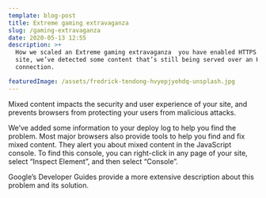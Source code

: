 ```yaml
---
template: blog-post
title: Extreme gaming extravaganza
slug: /gaming-extravaganza
date: 2020-05-13 12:55
description: >+
  How we scaled an Extreme gaming extravaganza  you have enabled HTTPS on your
  site, we’ve detected some content that’s still being served over an HTTP
  connection.

featuredImage: /assets/fredrick-tendong-hvyepjyehdq-unsplash.jpg
---
```

Mixed content impacts the security and user experience of your site, and prevents browsers from protecting your users from malicious attacks.

We’ve added some information to your deploy log to help you find the problem. Most major browsers also provide tools to help you find and fix mixed content. They alert you about mixed content in the JavaScript console. To find this console, you can right-click in any page of your site, select “Inspect Element”, and then select “Console”.

Google’s Developer Guides provide a more extensive description about this problem and its solution.
